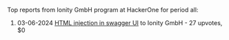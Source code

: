 Top reports from Ionity GmbH program at HackerOne for period all:

1. 03-06-2024 [HTML injection in swagger UI](https://hackerone.com/reports/2534300) to Ionity GmbH - 27 upvotes, $0
